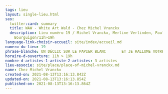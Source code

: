 ```yaml
---
tags: lieu
layout: single-lieu.html
seo:
  twitter:card: summary
  title: WAW - White Art Wald - Chez Michel Vranckx
  description: Lieu numéro 19 / Michel Vranckx, Merline Verlinden, Pauline
    Bourguigon/11h>19h
language-link-choisir-accueil: site/index/accueil.md
numero-du-lieu: 19
phrase-blanche: UN DÉCLIC SUR LE PAPIER BLANC       ET JE RALLUME VOTRE VIE
horaire-d-ouverture: 11h > 19h
nombre-d-artistes-1-artiste-2-artistes: 3 artistes
lieu-associe: site/place/place-of-michel-vranckx.md
name: Chez Michel Vranckx
created-on: 2021-08-13T13:16:13.842Z
updated-on: 2021-08-13T13:16:13.854Z
published-on: 2021-08-13T13:16:13.864Z
---
```

